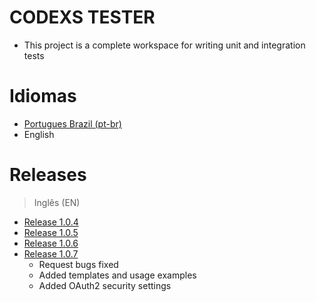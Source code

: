 # CODEXS TESTER
- This project is a complete workspace for writing unit and integration tests


# Idiomas

- <a href="README.md">Portugues Brazil (pt-br)</a>
- English


# Releases

> Inglês (EN)

- <a href="data/en/EN-RELEASE_1.0.4.md">Release 1.0.4</a>
- <a href="data/en/EN-RELEASE_1.0.5.md">Release 1.0.5</a>
- <a href="data/en/EN-RELEASE_1.0.6.md">Release 1.0.6</a>
- <a href="data/en/EN-RELEASE_1.0.7.md">Release 1.0.7</a>
  - Request bugs fixed 
  - Added templates and usage examples
  - Added OAuth2 security settings
